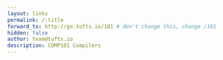 ```yaml
---
layout: links
permalink: /:title
forward_to: http://go.tufts.io/181 # don't change this, change /181
hidden: false
author: team@tufts.io
description: COMP181 Compilers
---
```

